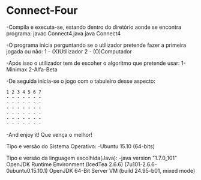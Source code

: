 # Connect-Four

-Compila e executa-se, estando dentro do diretório aonde se encontra programa: 
	javac Connect4.java
	java Connect4

-O programa inicia perguntando se o utilizador pretende fazer a primeira jogada ou não:
	1 - (X)Utilizador
	2 - (O)Computador

-Após isso o utilizador tem de escoher o algoritmo que pretende usar:
	1-Minimax
	2-Alfa-Beta
	
-De seguida inicia-se o jogo com o tabuleiro desse aspecto:

	1 2 3 4 5 6 7
	- - - - - - -
	- - - - - - -
	- - - - - - -
	- - - - - - -
	- - - - - - -
	- - - - - - -

-And enjoy it! Que vença o melhor!


Tipo e versão do Sistema Operativo: 
	-Ubuntu 15.10 (64-bits)

Tipo e versão da linguagem escolhida(Java):
	-java version "1.7.0_101"
	OpenJDK Runtime Environment (IcedTea 2.6.6) (7u101-2.6.6-0ubuntu0.15.10.1)
	OpenJDK 64-Bit Server VM (build 24.95-b01, mixed mode)
